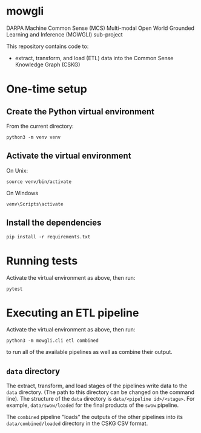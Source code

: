 # mowgli

DARPA Machine Common Sense (MCS) Multi-modal Open World Grounded Learning and Inference (MOWGLI) sub-project 

This repository contains code to:
* extract, transform, and load (ETL) data into the Common Sense Knowledge Graph (CSKG)

# One-time setup

## Create the Python virtual environment

From the current directory:

    python3 -m venv venv
    
## Activate the virtual environment 

On Unix:

    source venv/bin/activate
    
On Windows

    venv\Scripts\activate
    
## Install the dependencies

    pip install -r requirements.txt
    
# Running tests

Activate the virtual environment as above, then run:

    pytest

# Executing an ETL pipeline

Activate the virtual environment as above, then run:

    python3 -m mowgli.cli etl combined
    
to run all of the available pipelines as well as combine their output.

## `data` directory

The extract, transform, and load stages of the pipelines write data to the `data` directory. (The path to this directory can be changed on the command line). The structure of the `data` directory is `data/<pipeline id>/<stage>`. For example, `data/swow/loaded` for the final products of the `swow` pipeline.

The `combined` pipeline "loads" the outputs of the other pipelines into its `data/combined/loaded` directory in the CSKG CSV format.
